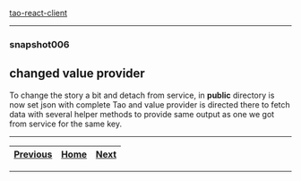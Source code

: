 [tao-react-client](https://github.com/noviKorisnik/tao-react-client)
___
### snapshot006
## changed value provider
To change the story a bit and detach from service, in **public** directory is now set json with complete Tao and value provider is directed there to fetch data with several helper methods to provide same output as one we got from service for the same key.
___
| [Previous](https://github.com/noviKorisnik/tao-react-client/tree/snapshot005) | [Home](https://github.com/noviKorisnik/tao-react-client) | [Next](https://github.com/noviKorisnik/tao-react-client/tree/snapshot007) |
| :-: | :-: | :-: |
___